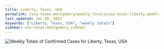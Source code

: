 ```yaml
---
title: Liberty, Texas, USA
permalink: /usa-texas-montgomery/weekly_totals/usa-texas-liberty-weekly_totals.html
last_updated: Jan 20, 2022
keywords: ["Liberty, Texas, USA", "weekly totals"]
sidebar: usa-texas-montgomery_sidebar
---
```


![Weekly Totals of Confirmed Cases for Liberty, Texas, USA](/covid_tracker/images/graphs/usa-texas-liberty-weekly_totals_graph.png)
